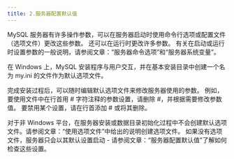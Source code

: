 ```yaml
---
title: 2.服务器配置默认值
---
```

MySQL 服务器有许多操作参数，可以在服务器启动时使用命令行选项或配置文件（选项文件）更改这些参数。 还可以在运行时更改许多参数。 有关在启动或运行时设置参数的一般说明，请参阅文章：“服务器命令选项”和“服务器系统变量”。

在 Windows 上，MySQL 安装程序与用户交互，并在基本安装目录中创建一个名为 my.ini 的文件作为默认选项文件。

完成安装过程后，可以随时编辑默认选项文件来修改服务器使用的参数。 例如，要使用文件中在行首用 # 字符注释的参数设置，请删除 #，并根据需要修改参数值。 要禁用某个设置，请在行首添加 # 或将其删除。

对于非 Windows 平台，在服务器安装或数据目录初始化过程中不会创建默认选项文件。请参阅文章：“使用选项文件”中给出的说明创建选项文件。 如果没有选项文件，服务器只会以其默认设置启动 - 请参阅文章：“服务器配置默认值”了解如何检查这些设置。
